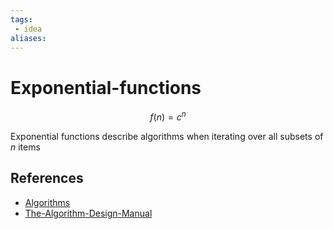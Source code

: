 ```yaml
---
tags:
 - idea
aliases:
---
```


# Exponential-functions

$$f(n)=c^n$$

Exponential functions describe algorithms when iterating over all subsets of $n$ items

## References

- [Algorithms](Algorithms.md)
- [The-Algorithm-Design-Manual](The-Algorithm-Design-Manual.md)
